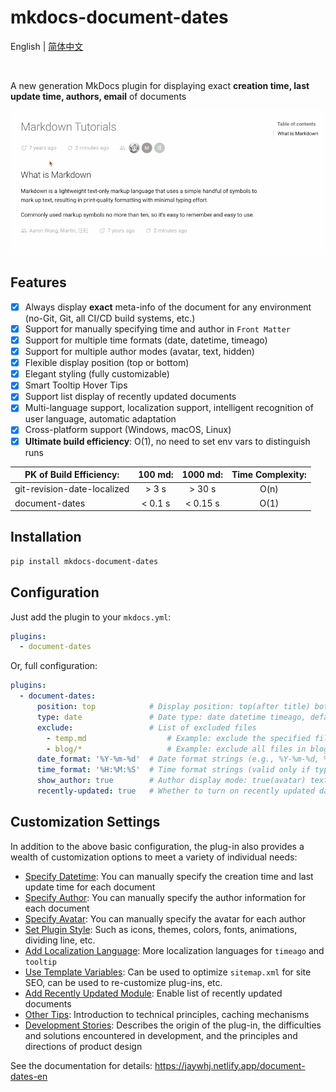 # mkdocs-document-dates

English | [简体中文](README_zh.md)

<br />

A new generation MkDocs plugin for displaying exact **creation time, last update time, authors, email** of documents

![render](render.gif)

## Features

- [x] Always display **exact** meta-info of the document for any environment (no-Git, Git, all CI/CD build systems, etc.)
- [x] Support for manually specifying time and author in `Front Matter`
- [x] Support for multiple time formats (date, datetime, timeago)
- [x] Support for multiple author modes (avatar, text, hidden)
- [x] Flexible display position (top or bottom)
- [x] Elegant styling (fully customizable)
- [x] Smart Tooltip Hover Tips
- [x] Support list display of recently updated documents
- [x] Multi-language support, localization support, intelligent recognition of user language, automatic adaptation
- [x] Cross-platform support (Windows, macOS, Linux)
- [x] **Ultimate build efficiency**: O(1), no need to set env vars to distinguish runs

| PK of Build Efficiency:     | 100 md: | 1000 md: | Time Complexity: |
| --------------------------- | :-----: | :------: | :----------: |
| git-revision-date-localized |  > 3 s   |  > 30 s   |    O(n)    |
| document-dates              | < 0.1 s  | < 0.15 s  |    O(1)    |

## Installation

```bash
pip install mkdocs-document-dates
```

## Configuration

Just add the plugin to your `mkdocs.yml`:

```yaml
plugins:
  - document-dates
```

Or, full configuration:

```yaml
plugins:
  - document-dates:
      position: top            # Display position: top(after title) bottom(end of document)
      type: date               # Date type: date datetime timeago, default: date
      exclude:                 # List of excluded files
        - temp.md                  # Example: exclude the specified file
        - blog/*                   # Example: exclude all files in blog folder, including subfolders
      date_format: '%Y-%m-%d'  # Date format strings (e.g., %Y-%m-%d, %b %d, %Y)
      time_format: '%H:%M:%S'  # Time format strings (valid only if type=datetime)
      show_author: true        # Author display mode: true(avatar) text(text) false(hidden)
      recently-updated: true   # Whether to turn on recently updated data, default: false
```

## Customization Settings

In addition to the above basic configuration, the plug-in also provides a wealth of customization options to meet a variety of individual needs:

- [Specify Datetime](https://jaywhj.netlify.app/document-dates-en#Specify-Datetime): You can manually specify the creation time and last update time for each document
- [Specify Author](https://jaywhj.netlify.app/document-dates-en#Specify-Author): You can manually specify the author information for each document
- [Specify Avatar](https://jaywhj.netlify.app/document-dates-en#Specify-Avatar): You can manually specify the avatar for each author
- [Set Plugin Style](https://jaywhj.netlify.app/document-dates-en#Set-Plugin-Style): Such as icons, themes, colors, fonts, animations, dividing line, etc.
- [Add Localization Language](https://jaywhj.netlify.app/document-dates-en#Add-Localization-Language): More localization languages for `timeago` and `tooltip` 
- [Use Template Variables](https://jaywhj.netlify.app/document-dates-en#Use-Template-Variables): Can be used to optimize `sitemap.xml` for site SEO, can be used to re-customize plug-ins, etc.
- [Add Recently Updated Module](https://jaywhj.netlify.app/document-dates-en#Add-Recently-Updated-Module): Enable list of recently updated documents
- [Other Tips](https://jaywhj.netlify.app/document-dates-en#Other-Tips): Introduction to technical principles, caching mechanisms
- [Development Stories](https://jaywhj.netlify.app/document-dates-en#Development-Stories): Describes the origin of the plug-in, the difficulties and solutions encountered in development, and the principles and directions of product design

See the documentation for details: https://jaywhj.netlify.app/document-dates-en
